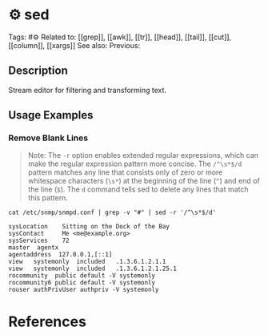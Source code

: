 # ⚙️ sed

Tags: #⚙️
Related to: [[grep]], [[awk]], [[tr]], [[head]], [[tail]], [[cut]], [[column]], [[xargs]]
See also:
Previous:

## Description

Stream editor for filtering and transforming text.

## Usage Examples

### Remove Blank Lines

>Note: The `-r` option enables extended regular expressions, which can make the regular expression pattern more concise. The `/^\s*$/d` pattern matches any line that consists only of zero or more whitespace characters (`\s*`) at the beginning of the line (`^`) and end of the line (`$`). The `d` command tells sed to delete any lines that match this pattern.

	cat /etc/snmp/snmpd.conf | grep -v "#" | sed -r '/^\s*$/d'

```text
sysLocation    Sitting on the Dock of the Bay
sysContact     Me <me@example.org>
sysServices    72
master  agentx
agentaddress  127.0.0.1,[::1]
view   systemonly  included   .1.3.6.1.2.1.1
view   systemonly  included   .1.3.6.1.2.1.25.1
rocommunity  public default -V systemonly
rocommunity6 public default -V systemonly
rouser authPrivUser authpriv -V systemonly
```

# References